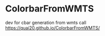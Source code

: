 # ColorbarFromWMTS
dev for cbar generation from wmts call
https://quai20.github.io/ColorbarFromWMTS/
